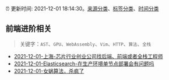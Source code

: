 :alarm_clock: 更新时间: 2021-12-01 18:14:30。[来源分类](../README.md)、[标签分类](../TAGS.md)、[时间分类](../TIMELINE.md)

## 前端进阶相关


> 关键字：`AST`、`GPU`、`WebAssembly`、`Vim`、`HTTP`、`算法`、`全栈`



- [2021-12-01-上海-芯片行业创业公司找后端、前端或者全栈工程师](https://www.v2ex.com/t/819390) 
- [2021-12-01-Elasticsearch-在生产环境单节点部署会有问题吗](https://www.v2ex.com/t/819380) 
- [2021-12-01-女娲算法，杀疯了](https://toutiao.io/k/8rnj5db) 